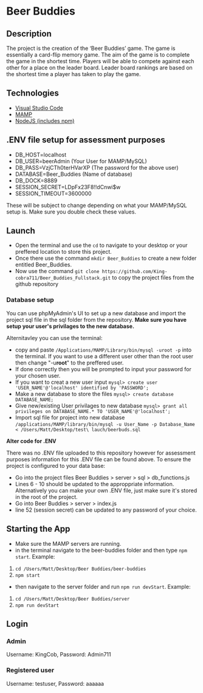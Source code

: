 # Beer Buddies

## Description

The project is the creation of the ‘Beer Buddies’ game. The game is essentially a card-flip memory game. The aim of the game is to complete the game in the shortest time. Players will be able to compete against each other for a place on the leader board. Leader board rankings are based on the shortest time a player has taken to play the game.

## Technologies

- [Visual Studio Code](https://code.visualstudio.com/)
- [MAMP](https://www.mamp.info/en/downloads/)
- [NodeJS (includes npm)](https://nodejs.org/en/)

## .ENV file setup for assessment purposes

- DB_HOST=localhost
- DB_USER=beerAdmin (Your User for MAMP/MySQL)
- DB_PASS=VzjCTh0terHVarXP (The password for the above user)
- DATABASE=Beer_Buddies (Name of database)
- DB_DOCK=8889
- SESSION_SECRET=LDpFx23F8!!dCnwi$w
- SESSION_TIMEOUT=3600000

These will be subject to change depending on what your MAMP/MySQL setup is. Make sure you double check these values.

## Launch

- Open the terminal and use the `cd` to navigate to your desktop or your preffered location to store this project.
- Once there use the command `mkdir Beer_Buddies` to create a new folder entitled Beer_Buddies.
- Now use the command `git clone https://github.com/King-cobra711/Beer_Buddies_Fullstack.git` to copy the project files from the github repository

### Database setup

You can use phpMyAdmin's UI to set up a new database and import the project sql file in the sql folder from the repository. **Make sure you have setup your user's privilages to the new database.**

Alternitavley you can use the terminal:

- copy and paste `/Applications/MAMP/Library/bin/mysql -uroot -p` into the terminal. If you want to use a different user other than the root user then change "-u**root**" to the preffered user.
- If done correctly then you will be prompted to input your password for your chosen user.
- If you want to creat a new user input `mysql> create user 'USER_NAME'@'localhost' identified by 'PASSWORD';`
- Make a new database to store the files `mysql> create database DATABASE_NAME;`
- Give new/existing User privilages to new database `mysql> grant all privileges on DATABASE_NAME.* TO 'USER_NAME'@'localhost';`
- Import sql file for project into new database `/applications/MAMP/library/bin/mysql -u User_Name -p Database_Name < /Users/Matt/Desktop/test\ lauch/beerbuds.sql`

**Alter code for .ENV**

There was no .ENV file uploaded to this repository however for assessment purposes information for this .ENV file can be found above. To ensure the project is configured to your data base:

- Go into the project files Beer Buddies > server > sql > db_functions.js
- Lines 6 - 10 should be updated to the approppriate information. Alternatively you can make your own .ENV file, just make sure it's stored in the root of the project.
- Go into Beer Buddies > server > index.js
- line 52 (session secret) can be updated to any password of your choice.

## Starting the App

- Make sure the MAMP servers are running.
- in the terminal navigate to the beer-buddies folder and then type `npm start`. Example:

1. `cd /Users/Matt/Desktop/Beer Buddies/beer-buddies`
2. `npm start`

- then navigate to the server folder and run `npm run devStart`. Example:

1. `cd /Users/Matt/Desktop/Beer Buddies/server`
2. `npm run devStart`

## Login

### Admin

Username: KingCob,
Password: Admin711

### Registered user

Username: testuser,
Password: aaaaaa
